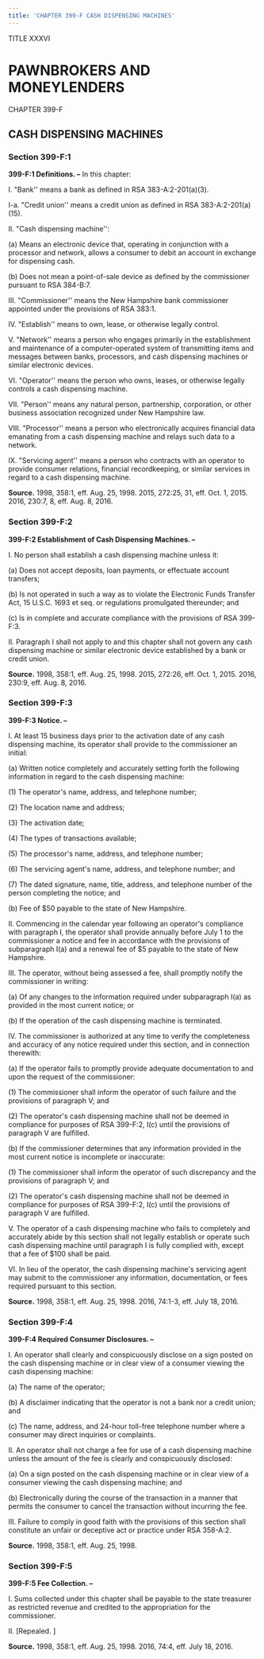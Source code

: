 ```yaml
---
title: 'CHAPTER 399-F CASH DISPENSING MACHINES'
---
```


TITLE XXXVI
                                             
PAWNBROKERS AND MONEYLENDERS
============================

CHAPTER 399-F
                                             
CASH DISPENSING MACHINES
------------------------

### Section 399-F:1

 **399-F:1 Definitions. –** In this chapter:
                                             
 I. "Bank'' means a bank as defined in RSA 383-A:2-201(a)(3).
                                             
 I-a. "Credit union'' means a credit union as defined in RSA
383-A:2-201(a)(15).
                                             
 II. "Cash dispensing machine'':
                                             
 (a) Means an electronic device that, operating in conjunction
with a processor and network, allows a consumer to debit an account in
exchange for dispensing cash.
                                             
 (b) Does not mean a point-of-sale device as defined by the
commissioner pursuant to RSA 384-B:7.
                                             
 III. "Commissioner'' means the New Hampshire bank commissioner
appointed under the provisions of RSA 383:1.
                                             
 IV. "Establish'' means to own, lease, or otherwise legally control.
                                             
 V. "Network'' means a person who engages primarily in the
establishment and maintenance of a computer-operated system of
transmitting items and messages between banks, processors, and cash
dispensing machines or similar electronic devices.
                                             
 VI. "Operator'' means the person who owns, leases, or otherwise
legally controls a cash dispensing machine.
                                             
 VII. "Person'' means any natural person, partnership, corporation,
or other business association recognized under New Hampshire law.
                                             
 VIII. "Processor'' means a person who electronically acquires
financial data emanating from a cash dispensing machine and relays such
data to a network.
                                             
 IX. "Servicing agent'' means a person who contracts with an operator
to provide consumer relations, financial recordkeeping, or similar
services in regard to a cash dispensing machine.

**Source.** 1998, 358:1, eff. Aug. 25, 1998. 2015, 272:25, 31, eff. Oct.
1, 2015. 2016, 230:7, 8, eff. Aug. 8, 2016.

### Section 399-F:2

 **399-F:2 Establishment of Cash Dispensing Machines. –**
                                             
 I. No person shall establish a cash dispensing machine unless it:
                                             
 (a) Does not accept deposits, loan payments, or effectuate
account transfers;
                                             
 (b) Is not operated in such a way as to violate the Electronic
Funds Transfer Act, 15 U.S.C. 1693 et seq. or regulations promulgated
thereunder; and
                                             
 (c) Is in complete and accurate compliance with the provisions of
RSA 399-F:3.
                                             
 II. Paragraph I shall not apply to and this chapter shall not govern
any cash dispensing machine or similar electronic device established by
a bank or credit union.

**Source.** 1998, 358:1, eff. Aug. 25, 1998. 2015, 272:26, eff. Oct. 1,
2015. 2016, 230:9, eff. Aug. 8, 2016.

### Section 399-F:3

 **399-F:3 Notice. –**
                                             
 I. At least 15 business days prior to the activation date of any
cash dispensing machine, its operator shall provide to the commissioner
an initial:
                                             
 (a) Written notice completely and accurately setting forth the
following information in regard to the cash dispensing machine:
                                             
 (1) The operator's name, address, and telephone number;
                                             
 (2) The location name and address;
                                             
 (3) The activation date;
                                             
 (4) The types of transactions available;
                                             
 (5) The processor's name, address, and telephone number;
                                             
 (6) The servicing agent's name, address, and telephone number;
and
                                             
 (7) The dated signature, name, title, address, and telephone
number of the person completing the notice; and
                                             
 (b) Fee of 
                                             $50 payable to the state of New Hampshire.
                                             
 II. Commencing in the calendar year following an operator's
compliance with paragraph I, the operator shall provide annually before
July 1 to the commissioner a notice and fee in accordance with the
provisions of subparagraph I(a) and a renewal fee of 
                                             $5 payable to the
state of New Hampshire.
                                             
 III. The operator, without being assessed a fee, shall promptly
notify the commissioner in writing:
                                             
 (a) Of any changes to the information required under subparagraph
I(a) as provided in the most current notice; or
                                             
 (b) If the operation of the cash dispensing machine is
terminated.
                                             
 IV. The commissioner is authorized at any time to verify the
completeness and accuracy of any notice required under this section, and
in connection therewith:
                                             
 (a) If the operator fails to promptly provide adequate
documentation to and upon the request of the commissioner:
                                             
 (1) The commissioner shall inform the operator of such failure
and the provisions of paragraph V; and
                                             
 (2) The operator's cash dispensing machine shall not be deemed
in compliance for purposes of RSA 399-F:2, I(c) until the provisions of
paragraph V are fulfilled.
                                             
 (b) If the commissioner determines that any information provided
in the most current notice is incomplete or inaccurate:
                                             
 (1) The commissioner shall inform the operator of such
discrepancy and the provisions of paragraph V; and
                                             
 (2) The operator's cash dispensing machine shall not be deemed
in compliance for purposes of RSA 399-F:2, I(c) until the provisions of
paragraph V are fulfilled.
                                             
 V. The operator of a cash dispensing machine who fails to completely
and accurately abide by this section shall not legally establish or
operate such cash dispensing machine until paragraph I is fully complied
with, except that a fee of 
                                             $100 shall be paid.
                                             
 VI. In lieu of the operator, the cash dispensing machine's servicing
agent may submit to the commissioner any information, documentation, or
fees required pursuant to this section.

**Source.** 1998, 358:1, eff. Aug. 25, 1998. 2016, 74:1-3, eff. July 18,
2016.

### Section 399-F:4

 **399-F:4 Required Consumer Disclosures. –**
                                             
 I. An operator shall clearly and conspicuously disclose on a sign
posted on the cash dispensing machine or in clear view of a consumer
viewing the cash dispensing machine:
                                             
 (a) The name of the operator;
                                             
 (b) A disclaimer indicating that the operator is not a bank nor a
credit union; and
                                             
 (c) The name, address, and 24-hour toll-free telephone number
where a consumer may direct inquiries or complaints.
                                             
 II. An operator shall not charge a fee for use of a cash dispensing
machine unless the amount of the fee is clearly and conspicuously
disclosed:
                                             
 (a) On a sign posted on the cash dispensing machine or in clear
view of a consumer viewing the cash dispensing machine; and
                                             
 (b) Electronically during the course of the transaction in a
manner that permits the consumer to cancel the transaction without
incurring the fee.
                                             
 III. Failure to comply in good faith with the provisions of this
section shall constitute an unfair or deceptive act or practice under
RSA 358-A:2.

**Source.** 1998, 358:1, eff. Aug. 25, 1998.

### Section 399-F:5

 **399-F:5 Fee Collection. –**
                                             
 I. Sums collected under this chapter shall be payable to the state
treasurer as restricted revenue and credited to the appropriation for
the commissioner.
                                             
 II. 
                                             [Repealed.
                                             ]

**Source.** 1998, 358:1, eff. Aug. 25, 1998. 2016, 74:4, eff. July 18,
2016.
